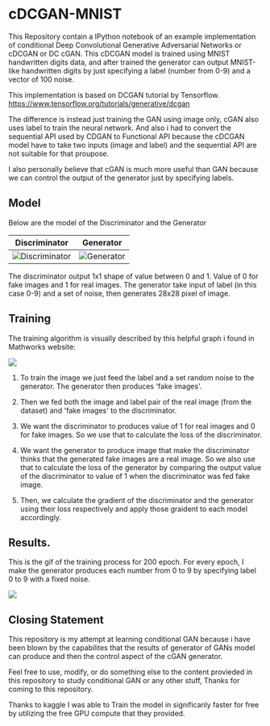 # cDCGAN-MNIST

This Repository contain a IPython notebook of an example implementation of conditional Deep Convolutional Generative Adversarial Networks or cDCGAN or DC cGAN.
This cDCGAN model is trained using MNIST handwritten digits data, and after trained the generator can output MNIST-like handwritten digits by just specifying a label (number from 0-9) and a vector of 100 noise.

This implementation is based on DCGAN tutorial by Tensorflow.
https://www.tensorflow.org/tutorials/generative/dcgan

The difference is instead just training the GAN using image only, cGAN also uses label to train the neural network. And also i had to convert the sequential API used by CDGAN to Functional API because the cDCGAN model have to take two inputs (image and label) and the sequential API are not suitable for that proupose.

I also personally believe that cGAN is much more useful than GAN because we can control the output of the generator just by specifying labels.

## Model

Below are the model of the Discriminator and the Generator 

Discriminator         |  Generator
:-------------------------:|:-------------------------:
![Discriminator](https://raw.githubusercontent.com/zokovi/cDCGAN-MNIST/master/discriminator.jpg) | ![Generator](https://raw.githubusercontent.com/zokovi/cDCGAN-MNIST/master/Generator.png) 

The discriminator output 1x1 shape of value between 0 and 1. Value of 0 for fake images and 1 for real images.
The generator take input of label (in this case 0-9) and a set of noise, then generates 28x28 pixel of image.

## Training 
The training algorithm is visually described by this helpful graph i found in Mathworks website:

![](https://www.mathworks.com/help/examples/nnet/win64/TrainConditionalGenerativeAdversarialNetworkCGANExample_02.png)

1. To train the image we just feed the label and a set random noise to the generator. The generator then produces 'fake images'.

2. Then we fed both the image and label pair of the real image (from the dataset) and 'fake images' to the discriminator. 

3. We want the discriminator to produces value of 1 for real images and 0 for fake images. So we use that to calculate the loss of the discriminator. 

4. We want the generator to produce image that make the discriminator thinks that the generated fake images are a real image. So we also use that to calculate the loss of the generator by comparing the output value of the discriminator to value of 1 when the discriminator was fed fake image.

5. Then, we calculate the gradient of the discriminator and the generator using their loss respectively and apply those graident to each model accordingly.

## Results.

This is the gif of the training process for 200 epoch. For every epoch, I make the generator produces each number from 0 to 9 by specifying label 0 to 9 with a fixed noise. 

![](https://raw.githubusercontent.com/zokovi/cDCGAN-MNIST/master/cdcgan.gif)

## Closing Statement

This repository is my attempt at learning conditional GAN because i have been blown by the capabilites that the results of generator of GANs model can produce and then the control aspect of the cGAN generator.

Feel free to use, modify, or do something else to the content provieded in this repository to study conditional GAN or any other stuff, Thanks for coming to this repository.

Thanks to kaggle I was able to Train the model in significanly faster for free by utilizing the free GPU compute that they provided.
